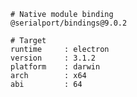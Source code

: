     # Native module binding
    @serialport/bindings@9.0.2
    
    # Target
    runtime     : electron 
    version     : 3.1.2
    platform    : darwin
    arch        : x64
    abi         : 64
